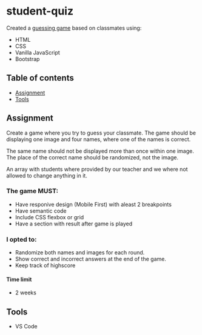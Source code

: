 # student-quiz

Created a [guessing game](https://rays-student-quiz.netlify.app) based on classmates using:
- HTML
- CSS
- Vanilla JavaScript
- Bootstrap


## Table of contents
* [Assignment](#assignment)
* [Tools](#tools)

## Assignment
Create a game where you try to guess your classmate.
The game should be displaying one image and four names, where one of the names is correct.

The same name should not be displayed more than once within one image.
The place of the correct name should be randomized, not the image.

An array with students where provided by our teacher and we where not allowed to change anything in it.

### The game MUST:
- Have responive design (Mobile First) with aleast 2 breakpoints
- Have semantic code
- Include CSS flexbox or grid
- Have a section with result after game is played

### I opted to:
- Randomize both names and images for each round.
- Show correct and incorrect answers at the end of the game.
- Keep track of highscore

#### Time limit
- 2 weeks

## Tools

- VS Code

